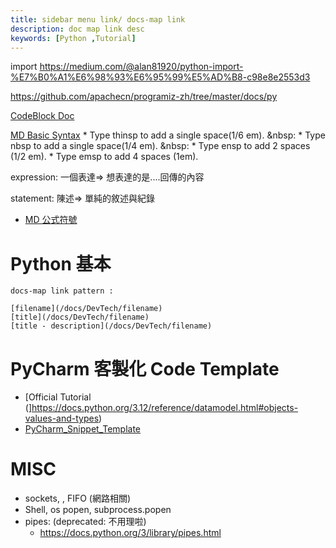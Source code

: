 ```yaml
---
title: sidebar menu link/ docs-map link
description: doc map link desc
keywords: [Python ,Tutorial]
---
```



import 
https://medium.com/@alan81920/python-import-%E7%B0%A1%E6%98%93%E6%95%99%E5%AD%B8-c98e8e2553d3


https://github.com/apachecn/programiz-zh/tree/master/docs/py

[CodeBlock Doc](https://www.npmjs.com/package/react-code-blocks#codeblock)
<br/>


[MD Basic Syntax](https://www.markdownguide.org/basic-syntax/)
    * Type thinsp to add a single space(1/6 em). &nbsp:
    * Type nbsp to add a single space(1/4 em). &nbsp:
    * Type ensp to add 2 spaces (1/2 em).
    * Type emsp to add 4 spaces (1em).


expression:  一個表達=> 想表達的是....回傳的內容 

statement: 陳述=> 單純的敘述與紀錄


* [MD 公式符號](https://blog.csdn.net/konglongdanfo1/article/details/85204312)

# Python 基本


    docs-map link pattern :
    
    [filename](/docs/DevTech/filename)
    [title](/docs/DevTech/filename)
    [title - description](/docs/DevTech/filename)
  
# PyCharm 客製化 Code Template
* [Official Tutorial (]https://docs.python.org/3.12/reference/datamodel.html#objects-values-and-types)
* [PyCharm_Snippet_Template](./PyCharm_Snippet_Template)
 
 
# MISC
* sockets, , FIFO (網路相關)
* Shell, os popen, subprocess.popen
* pipes: (deprecated: 不用理啦)
    * https://docs.python.org/3/library/pipes.html